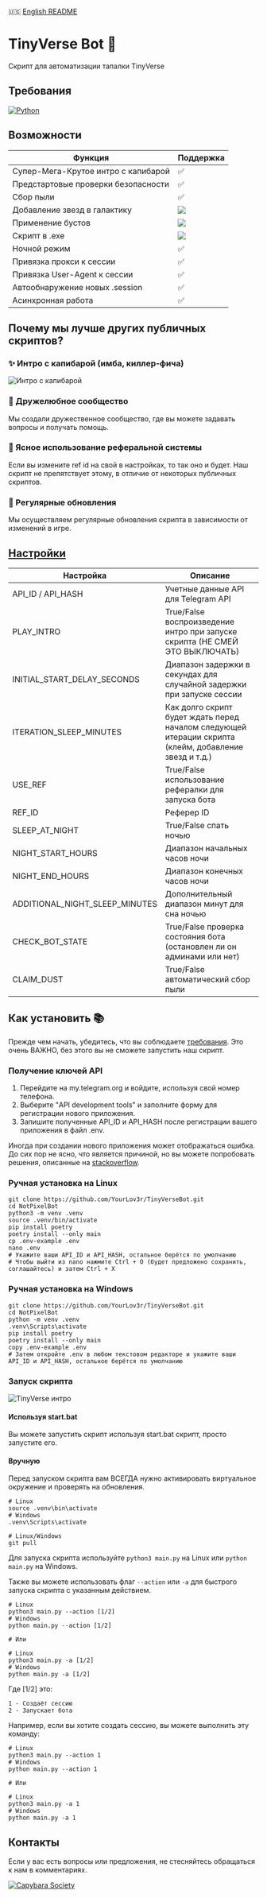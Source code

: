 🇺🇸 [English README](https://github.com/YourLov3r/TinyVerseBot/blob/master/README.md)

# TinyVerse Bot 🌌

Скрипт для автоматизации тапалки TinyVerse

## Требования

[![Python](https://img.shields.io/badge/python-%3E%3D3.10-3670A0?style=flat&logo=python&logoColor=ffdd54)](https://www.python.org/)

## Возможности

<table>
  <thead>
    <tr>
      <th>Функция</th>
      <th>Поддержка</th>
    </tr>
  </thead>
  <tbody>
    <tr>
      <td>Супер-Мега-Крутое интро с капибарой</td>
      <td>✅</td>
    </tr>
    <tr>
      <td>Предстартовые проверки безопасности</td>
      <td>✅</td>
    </tr>
    <tr>
      <td>Сбор пыли</td>
      <td>✅</td>
    </tr>
    <tr>
      <td>Добавление звезд в галактику</td>
      <td><img src="https://img.shields.io/badge/Work_in_Progress-orange?style=flat-square"></td>
    </tr>
    <tr>
      <td>Применение бустов</td>
      <td><img src="https://img.shields.io/badge/Work_in_Progress-orange?style=flat-square"></td>
    </tr>
    <tr>
      <td>Скрипт в .exe</td>
      <td><img src="https://img.shields.io/badge/Work_in_Progress-orange?style=flat-square"></td>
    </tr>
    <tr>
      <td>Ночной режим</td>
      <td>✅</td>
    </tr>
    <tr>
      <td>Привязка прокси к сессии</td>
      <td>✅</td>
    </tr>
    <tr>
      <td>Привязка User-Agent к сессии</td>
      <td>✅</td>
    </tr>
    <tr>
      <td>Автообнаружение новых .session</td>
      <td>✅</td>
    </tr>
    <tr>
      <td>Асинхронная работа</td>
      <td>✅</td>
    </tr>
  </tbody>
</table>

## Почему мы лучше других публичных скриптов?

### ✨ Интро с капибарой (имба, киллер-фича)

![Интро с капибарой](https://github.com/YourLov3r/TinyVerseBot/blob/master/assets/Capybara_Intro.gif)

### 👥 Дружелюбное сообщество

Мы создали дружественное сообщество, где вы можете задавать вопросы и получать помощь.

### 🔗 Ясное использование реферальной системы

Если вы измените ref id на свой в настройках, то так оно и будет. Наш скрипт не препятствует этому, в отличие от некоторых публичных скриптов.

### 🚀 Регулярные обновления

Мы осуществляем регулярные обновления скрипта в зависимости от изменений в игре.

## [Настройки](https://github.com/YourLov3r/TinyVerseBot/blob/master/.env-example)

<table>
  <thead>
    <tr>
      <th>Настройка</th>
      <th>Описание</th>
    </tr>
  </thead>
  <tbody>
    <tr>
      <td>API_ID / API_HASH</td>
      <td>Учетные данные API для Telegram API</td>
    </tr>
    <tr>
      <td>PLAY_INTRO</td>
      <td>True/False воспроизведение интро при запуске скрипта (НЕ СМЕЙ ЭТО ВЫКЛЮЧАТЬ)</td>
    </tr>
    <tr>
      <td>INITIAL_START_DELAY_SECONDS</td>
      <td>Диапазон задержки в секундах для случайной задержки при запуске сессии</td>
    </tr>
    <tr>
      <td>ITERATION_SLEEP_MINUTES</td>
      <td>Как долго скрипт будет ждать перед началом следующей итерации скрипта (клейм, добавление звезд и т.д.)</td>
    </tr>
    <tr>
      <td>USE_REF</td>
      <td>True/False использование рефералки для запуска бота</td>
    </tr>
    <tr>
      <td>REF_ID</td>
      <td>Реферер ID</td>
    </tr>
    <tr>
      <td>SLEEP_AT_NIGHT</td>
      <td>True/False спать ночью</td>
    </tr>
    <tr>
      <td>NIGHT_START_HOURS</td>
      <td>Диапазон начальных часов ночи</td>
    </tr>
    <tr>
      <td>NIGHT_END_HOURS</td>
      <td>Диапазон конечных часов ночи</td>
    </tr>
    <tr>
      <td>ADDITIONAL_NIGHT_SLEEP_MINUTES</td>
      <td>Дополнительный диапазон минут для сна ночью</td>
    </tr>
    <tr>
      <td>CHECK_BOT_STATE</td>
      <td>True/False проверка состояния бота (остановлен ли он админами или нет)</td>
    </tr>
    <tr>
      <td>CLAIM_DUST</td>
      <td>True/False автоматический сбор пыли</td>
    </tr>
  </tbody>
</table>

## Как установить 📚

Прежде чем начать, убедитесь, что вы соблюдаете [требования](#требования). Это очень ВАЖНО, без этого вы не сможете запустить наш скрипт.

### Получение ключей API

1. Перейдите на my.telegram.org и войдите, используя свой номер телефона.
2. Выберите "API development tools" и заполните форму для регистрации нового приложения.
3. Запишите полученные API_ID и API_HASH после регистрации вашего приложения в файл .env.

Иногда при создании нового приложения может отображаться ошибка. До сих пор не ясно, что является причиной, но вы можете попробовать решения, описанные на [stackoverflow](https://stackoverflow.com/questions/68965496/my-telegram-org-sends-an-error-when-i-want-to-create-an-api-id-hash-in-api-devel).

### Ручная установка на Linux

```shell
git clone https://github.com/YourLov3r/TinyVerseBot.git
cd NotPixelBot
python3 -m venv .venv
source .venv/bin/activate
pip install poetry
poetry install --only main
cp .env-example .env
nano .env 
# Укажите ваши API_ID и API_HASH, остальное берётся по умолчанию
# Чтобы выйти из nano нажмите Ctrl + O (будет предложено сохранить, соглашайтесь) и затем Ctrl + X
```

### Ручная установка на Windows

```shell
git clone https://github.com/YourLov3r/TinyVerseBot.git
cd NotPixelBot
python -m venv .venv
.venv\Scripts\activate
pip install poetry
poetry install --only main
copy .env-example .env
# Затем откройте .env в любом текстовом редакторе и укажите ваши API_ID и API_HASH, остальное берётся по умолчанию
```

### Запуск скрипта

![TinyVerse интро](https://github.com/YourLov3r/TinyVerseBot/blob/master/assets/TinyVerse_Intro.gif)

#### Используя start.bat

Вы можете запустить скрипт используя start.bat скрипт, просто запустите его.

#### Вручную

Перед запуском скрипта вам ВСЕГДА нужно активировать виртуальное окружение и проверять на обновления.

```shell
# Linux
source .venv\bin\activate
# Windows
.venv\Scripts\activate

# Linux/Windows
git pull
```

Для запуска скрипта используйте `python3 main.py` на Linux или `python main.py` на Windows.

Также вы можете использовать флаг `--action` или `-a` для быстрого запуска скрипта с указанным действием.

```shell
# Linux
python3 main.py --action [1/2]
# Windows
python main.py --action [1/2]

# Или

# Linux
python3 main.py -a [1/2]
# Windows
python main.py -a [1/2]
```

Где [1/2] это:

    1 - Создаёт сессию
    2 - Запускает бота

Например, если вы хотите создать сессию, вы можете выполнить эту команду:

```shell
# Linux
python3 main.py --action 1
# Windows
python main.py --action 1

# Или

# Linux
python3 main.py -a 1
# Windows
python main.py -a 1
```

## Контакты

Если у вас есть вопросы или предложения, не стесняйтесь обращаться к нам в комментариях.

[![Capybara Society](https://img.shields.io/badge/Capybara%20Society-Присоединиться-2CA5E0?style=for-the-badge&logo=telegram&logoColor=white)](https://t.me/capybara_society_ru)